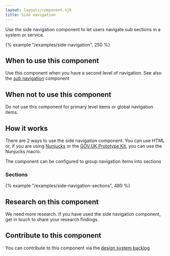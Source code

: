 ```yaml
---
layout: layouts/component.njk
title: Side navigation
---
```


Use the side navigation component to let users navigate sub sections in a system or service.

{% example "/examples/side-navigation", 250 %}

## When to use this component

Use this component when you have a second level of navigation. See also the [sub navigation](../sub-navigation) component

## When not to use this component

Do not use this component for primary level items or global navigation items.

## How it works

There are 2 ways to use the side navigation component. You can use HTML or, if you are using [Nunjucks](https://mozilla.github.io/nunjucks/) or the [GOV.UK Prototype Kit](https://govuk-prototype-kit.herokuapp.com/), you can use the Nunjucks macro.

The component can be configured to group navigation items into sections

### Sections

{% example "/examples/side-navigation-sections", 480 %}

## Research on this component

We need more research. If you have used the side navigation component, get in touch to share your research findings.

## Contribute to this component

You can contribute to this component via the [design system backlog](https://github.com/ministryofjustice/moj-design-system-backlog/issues/33)
